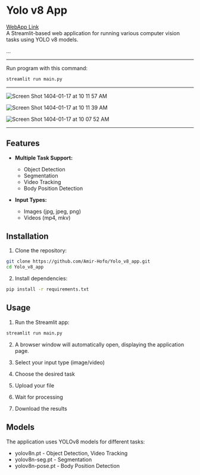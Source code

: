 # Yolo v8 App
[WebApp Link](https://yolov8-webapp.streamlit.app)  
A Streamlit-based web application for running various computer vision tasks using YOLO v8 models.

...

---
Run program with this command:

```bash
streamlit run main.py
```

---
![Screen Shot 1404-01-17 at 10 11 57 AM](https://github.com/user-attachments/assets/16aa972a-01de-4c0c-99a5-efe7d138ad22)

![Screen Shot 1404-01-17 at 10 11 39 AM](https://github.com/user-attachments/assets/d70f0404-7aeb-49ac-8cbd-037b1b70a696)

![Screen Shot 1404-01-17 at 10 07 52 AM](https://github.com/user-attachments/assets/d24e6262-cdf6-44da-8833-de238218735b)

---
## Features

- **Multiple Task Support:**
  - Object Detection
  - Segmentation
  - Video Tracking
  - Body Position Detection

- **Input Types:**
  - Images (jpg, jpeg, png)
  - Videos (mp4, mkv)

## Installation

1. Clone the repository:
```bash
git clone https://github.com/Amir-Hofo/Yolo_v8_app.git
cd Yolo_v8_app
```

2. Install dependencies:
```bash
pip install -r requirements.txt
```

## Usage

1. Run the Streamlit app:
```bash
streamlit run main.py
```

2. A browser window will automatically open, displaying the application page.

3. Select your input type (image/video)
4. Choose the desired task
5. Upload your file
6. Wait for processing
7. Download the results

## Models

The application uses YOLOv8 models for different tasks:
- yolov8n.pt - Object Detection, Video Tracking
- yolov8n-seg.pt - Segmentation
- yolov8n-pose.pt - Body Position Detection
